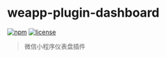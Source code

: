 # weapp-plugin-dashboard

[![npm](https://img.shields.io/npm/v/weapp-plugin-dashboard.svg)](https://www.npmjs.com/package/weapp-plugin-dashboard/)  [![license](https://img.shields.io/github/license/tower1229/weapp-plugin-dashboard.svg)]()

> 微信小程序仪表盘插件


